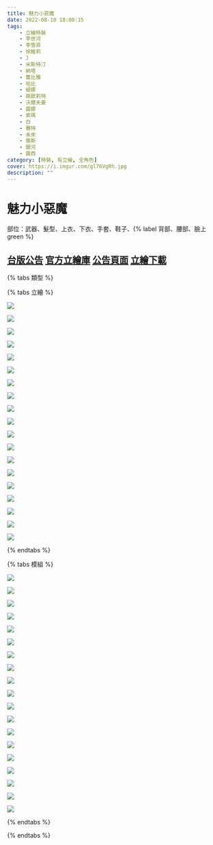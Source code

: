```yaml
---
title: 魅力小惡魔
date: 2022-08-10 18:00:15
tags:
    - 立繪時裝
    - 李世河
    - 李雪菲
    - 徐維莉
    - J
    - 米斯特汀
    - 納塔
    - 蕾比雅
    - 哈比
    - 緹娜
    - 薇歐莉特
    - 沃爾夫姜
    - 露娜
    - 索瑪
    - 白
    - 賽特
    - 未來
    - 徹斯
    - 銀河
    - 露西
category: [時裝, 有立繪, 全角色]
cover: https://i.imgur.com/gl76VgRh.jpg
description: ""
---
```

# 魅力小惡魔


部位：武器、髮型、上衣、下衣、手套、鞋子、{% label 背部、腰部、臉上 green %}

[台版公告](http://cls.mangot5.com/game/cls/news/detail?contentNo=50663)
[官方立繪庫](https://closers.nexon.com/Pds/FanSiteKit)
[公告頁面](https://closers.nexon.com/News/GMNote/View?n4ArticleSN=512)
[立繪下載](https://closers.vod.nexoncdn.co.kr/site/fansitekit/Closers_FansiteKit_nightmare_211007_b705aw.zip)
---

{% tabs 類型 %}
<!-- tab 立繪-->
{% tabs 立繪 %}
<!-- tab 李世河(Seha)-->
[![](https://i.imgur.com/q9Sa5Fhh.jpg)](https://i.imgur.com/q9Sa5Fh.jpg)
<!-- endtab -->
<!-- tab 李雪菲(Seulbi)-->
[![](https://i.imgur.com/aY8d7LEh.jpg)](https://i.imgur.com/aY8d7LE.jpg)
<!-- endtab -->
<!-- tab 徐維莉(Yuri)-->
[![](https://i.imgur.com/j6uU63ch.jpg)](https://i.imgur.com/j6uU63c.jpg)
<!-- endtab -->
<!-- tab J-->
[![](https://i.imgur.com/WQGArg6h.jpg)](https://i.imgur.com/WQGArg6.jpg)
<!-- endtab -->
<!-- tab 米斯特汀(Tein)-->
[![](https://i.imgur.com/PehCkP2h.jpg)](https://i.imgur.com/PehCkP2.jpg)
<!-- endtab -->
<!-- tab 納塔(Nata)-->
[![](https://i.imgur.com/AkyUUrKh.jpg)](https://i.imgur.com/AkyUUrK.jpg)
<!-- endtab -->
<!-- tab 蕾比雅(Levia)-->
[![](https://i.imgur.com/gKA1e7Ph.jpg)](https://i.imgur.com/gKA1e7P.jpg)
<!-- endtab -->
<!-- tab 哈比(Harpy)-->
[![](https://i.imgur.com/ZdUKWkPh.jpg)](https://i.imgur.com/ZdUKWkP.jpg)
<!-- endtab -->
<!-- tab 緹娜(Tina)-->
[![](https://i.imgur.com/rG3CZUAh.jpg)](https://i.imgur.com/rG3CZUA.jpg)
<!-- endtab -->
<!-- tab 薇歐莉特(Violet)-->
[![](https://i.imgur.com/UqyxqJnh.jpg)](https://i.imgur.com/UqyxqJn.jpg)
<!-- endtab -->
<!-- tab 沃爾夫姜(Wolfgang)-->
[![](https://i.imgur.com/tKODVEwh.jpg)](https://i.imgur.com/tKODVEw.jpg)
<!-- endtab -->
<!-- tab 露娜(Luna)-->
[![](https://i.imgur.com/NPuVaQuh.jpg)](https://i.imgur.com/NPuVaQu.jpg)
<!-- endtab -->
<!-- tab 索瑪(Soma)-->
[![](https://i.imgur.com/8GThJL5h.jpg)](https://i.imgur.com/8GThJL5.jpg)
<!-- endtab -->
<!-- tab 白(Bai)-->
[![](https://i.imgur.com/km63ttEh.jpg)](https://i.imgur.com/km63ttE.jpg)
<!-- endtab -->
<!-- tab 賽特(Seth)-->
[![](https://i.imgur.com/ftzPBhRh.png)](https://i.imgur.com/ftzPBhR.png)
<!-- endtab -->
<!-- tab 未來(Mirae)-->
[![](https://i.imgur.com/4ywsnXzh.jpg)](https://i.imgur.com/4ywsnXz.jpg)
<!-- endtab -->
<!-- tab 徹斯(Chulsoo)-->
[![](https://i.imgur.com/zV5EMnYh.jpg)](https://i.imgur.com/zV5EMnY.jpg)
<!-- endtab -->
<!-- tab 銀河(Eunha)-->
[![](https://i.imgur.com/oZeoq3Yh.jpg)](https://i.imgur.com/oZeoq3Y.jpg)
<!-- endtab -->
<!-- tab 露西(Lucy)-->
[![](https://i.imgur.com/gl76VgRh.jpg)](https://i.imgur.com/gl76VgR.jpg)
<!-- endtab -->
{% endtabs %}
<!-- endtab -->

<!-- tab 模組-->
{% tabs 模組 %}
<!-- tab 李世河(Seha)-->
[![](https://i.imgur.com/tTXxDvHh.png)](https://i.imgur.com/tTXxDvH.png)
<!-- endtab -->
<!-- tab 李雪菲(Seulbi)-->
[![](https://i.imgur.com/Nm9Itb6h.png)](https://i.imgur.com/Nm9Itb6.png)
<!-- endtab -->
<!-- tab 徐維莉(Yuri)-->
[![](https://i.imgur.com/LeCnC7Yh.png)](https://i.imgur.com/LeCnC7Y.png)
<!-- endtab -->
<!-- tab J-->
[![](https://i.imgur.com/ZBzc8e2h.png)](https://i.imgur.com/ZBzc8e2.png)
<!-- endtab -->
<!-- tab 米斯特汀(Tein)-->
[![](https://i.imgur.com/I6O4BiQh.png)](https://i.imgur.com/I6O4BiQ.png)
<!-- endtab -->
<!-- tab 納塔(Nata)-->
[![](https://i.imgur.com/LeeUs5Nh.png)](https://i.imgur.com/LeeUs5N.png)
<!-- endtab -->
<!-- tab 蕾比雅(Levia)-->
[![](https://i.imgur.com/mOXKWaSh.png)](https://i.imgur.com/mOXKWaS.png)
<!-- endtab -->
<!-- tab 哈比(Harpy)-->
[![](https://i.imgur.com/KNAIW8Oh.png)](https://i.imgur.com/KNAIW8O.png)
<!-- endtab -->
<!-- tab 緹娜(Tina)-->
[![](https://i.imgur.com/GxlFgsIh.png)](https://i.imgur.com/GxlFgsI.png)
<!-- endtab -->
<!-- tab 薇歐莉特(Violet)-->
[![](https://i.imgur.com/2SYX8uXh.png)](https://i.imgur.com/2SYX8uX.png)
<!-- endtab -->
<!-- tab 沃爾夫姜(Wolfgang)-->
[![](https://i.imgur.com/dl1tSYGh.png)](https://i.imgur.com/dl1tSYG.png)
<!-- endtab -->
<!-- tab 露娜(Luna)-->
[![](https://i.imgur.com/WUnGfZWh.png)](https://i.imgur.com/WUnGfZW.png)
<!-- endtab -->
<!-- tab 索瑪(Soma)-->
[![](https://i.imgur.com/SdQHPbZh.png)](https://i.imgur.com/SdQHPbZ.png)
<!-- endtab -->
<!-- tab 白(Bai)-->
[![](https://i.imgur.com/8DCPm8hh.png)](https://i.imgur.com/8DCPm8h.png)
<!-- endtab -->
<!-- tab 賽特(Seth)-->
[![](https://i.imgur.com/WCdGE9fh.png)](https://i.imgur.com/WCdGE9f.png)
<!-- endtab -->
<!-- tab 未來(Mirae)-->
[![](https://i.imgur.com/chTvHEMh.png)](https://i.imgur.com/chTvHEM.png)
<!-- endtab -->
<!-- tab 徹斯(Chulsoo)-->
[![](https://i.imgur.com/V4bKTJCh.png)](https://i.imgur.com/V4bKTJC.png)
<!-- endtab -->
<!-- tab 銀河(Eunha)-->
[![](https://i.imgur.com/awJR5cLh.png)](https://i.imgur.com/awJR5cL.png)
<!-- endtab -->
<!-- tab 露西(Lucy)-->
[![](https://i.imgur.com/wWn13TSh.png)](https://i.imgur.com/wWn13TS.png)
<!-- endtab -->
{% endtabs %}
<!-- endtab -->

{% endtabs %}